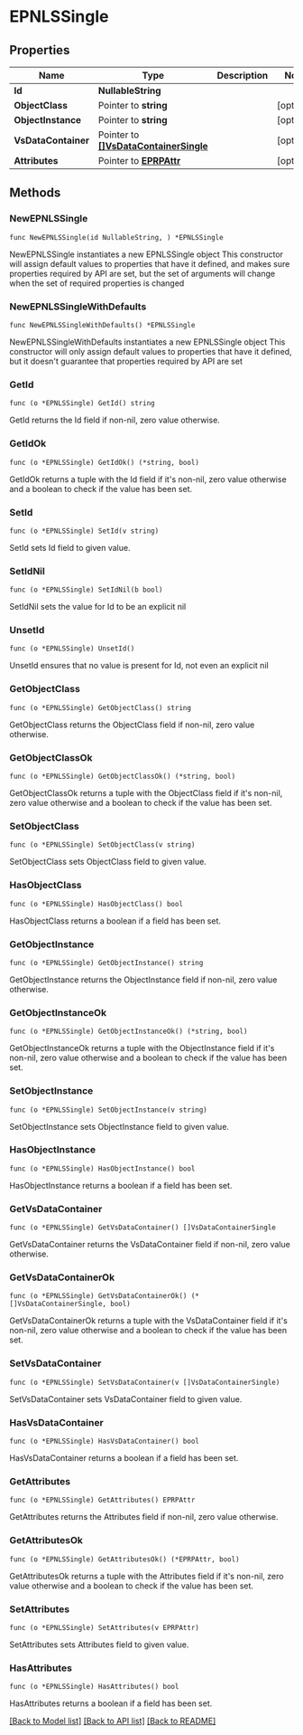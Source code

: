 # EPNLSSingle

## Properties

Name | Type | Description | Notes
------------ | ------------- | ------------- | -------------
**Id** | **NullableString** |  | 
**ObjectClass** | Pointer to **string** |  | [optional] 
**ObjectInstance** | Pointer to **string** |  | [optional] 
**VsDataContainer** | Pointer to [**[]VsDataContainerSingle**](VsDataContainerSingle.md) |  | [optional] 
**Attributes** | Pointer to [**EPRPAttr**](EP_RP-Attr.md) |  | [optional] 

## Methods

### NewEPNLSSingle

`func NewEPNLSSingle(id NullableString, ) *EPNLSSingle`

NewEPNLSSingle instantiates a new EPNLSSingle object
This constructor will assign default values to properties that have it defined,
and makes sure properties required by API are set, but the set of arguments
will change when the set of required properties is changed

### NewEPNLSSingleWithDefaults

`func NewEPNLSSingleWithDefaults() *EPNLSSingle`

NewEPNLSSingleWithDefaults instantiates a new EPNLSSingle object
This constructor will only assign default values to properties that have it defined,
but it doesn't guarantee that properties required by API are set

### GetId

`func (o *EPNLSSingle) GetId() string`

GetId returns the Id field if non-nil, zero value otherwise.

### GetIdOk

`func (o *EPNLSSingle) GetIdOk() (*string, bool)`

GetIdOk returns a tuple with the Id field if it's non-nil, zero value otherwise
and a boolean to check if the value has been set.

### SetId

`func (o *EPNLSSingle) SetId(v string)`

SetId sets Id field to given value.


### SetIdNil

`func (o *EPNLSSingle) SetIdNil(b bool)`

 SetIdNil sets the value for Id to be an explicit nil

### UnsetId
`func (o *EPNLSSingle) UnsetId()`

UnsetId ensures that no value is present for Id, not even an explicit nil
### GetObjectClass

`func (o *EPNLSSingle) GetObjectClass() string`

GetObjectClass returns the ObjectClass field if non-nil, zero value otherwise.

### GetObjectClassOk

`func (o *EPNLSSingle) GetObjectClassOk() (*string, bool)`

GetObjectClassOk returns a tuple with the ObjectClass field if it's non-nil, zero value otherwise
and a boolean to check if the value has been set.

### SetObjectClass

`func (o *EPNLSSingle) SetObjectClass(v string)`

SetObjectClass sets ObjectClass field to given value.

### HasObjectClass

`func (o *EPNLSSingle) HasObjectClass() bool`

HasObjectClass returns a boolean if a field has been set.

### GetObjectInstance

`func (o *EPNLSSingle) GetObjectInstance() string`

GetObjectInstance returns the ObjectInstance field if non-nil, zero value otherwise.

### GetObjectInstanceOk

`func (o *EPNLSSingle) GetObjectInstanceOk() (*string, bool)`

GetObjectInstanceOk returns a tuple with the ObjectInstance field if it's non-nil, zero value otherwise
and a boolean to check if the value has been set.

### SetObjectInstance

`func (o *EPNLSSingle) SetObjectInstance(v string)`

SetObjectInstance sets ObjectInstance field to given value.

### HasObjectInstance

`func (o *EPNLSSingle) HasObjectInstance() bool`

HasObjectInstance returns a boolean if a field has been set.

### GetVsDataContainer

`func (o *EPNLSSingle) GetVsDataContainer() []VsDataContainerSingle`

GetVsDataContainer returns the VsDataContainer field if non-nil, zero value otherwise.

### GetVsDataContainerOk

`func (o *EPNLSSingle) GetVsDataContainerOk() (*[]VsDataContainerSingle, bool)`

GetVsDataContainerOk returns a tuple with the VsDataContainer field if it's non-nil, zero value otherwise
and a boolean to check if the value has been set.

### SetVsDataContainer

`func (o *EPNLSSingle) SetVsDataContainer(v []VsDataContainerSingle)`

SetVsDataContainer sets VsDataContainer field to given value.

### HasVsDataContainer

`func (o *EPNLSSingle) HasVsDataContainer() bool`

HasVsDataContainer returns a boolean if a field has been set.

### GetAttributes

`func (o *EPNLSSingle) GetAttributes() EPRPAttr`

GetAttributes returns the Attributes field if non-nil, zero value otherwise.

### GetAttributesOk

`func (o *EPNLSSingle) GetAttributesOk() (*EPRPAttr, bool)`

GetAttributesOk returns a tuple with the Attributes field if it's non-nil, zero value otherwise
and a boolean to check if the value has been set.

### SetAttributes

`func (o *EPNLSSingle) SetAttributes(v EPRPAttr)`

SetAttributes sets Attributes field to given value.

### HasAttributes

`func (o *EPNLSSingle) HasAttributes() bool`

HasAttributes returns a boolean if a field has been set.


[[Back to Model list]](../README.md#documentation-for-models) [[Back to API list]](../README.md#documentation-for-api-endpoints) [[Back to README]](../README.md)


